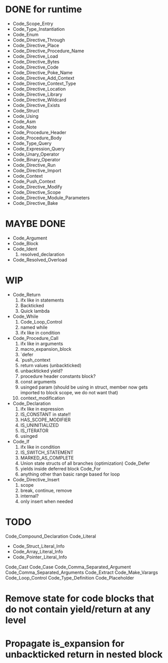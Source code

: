 # DONE for runtime
- Code_Scope_Entry
- Code_Type_Instantiation
- Code_Enum
- Code_Directive_Through
- Code_Directive_Place
- Code_Directive_Procedure_Name
- Code_Directive_Load
- Code_Directive_Bytes
- Code_Directive_Code
- Code_Directive_Poke_Name
- Code_Directive_Add_Context
- Code_Directive_Context_Type
- Code_Directive_Location
- Code_Directive_Library
- Code_Directive_Wildcard
- Code_Directive_Exists
- Code_Struct
- Code_Using
- Code_Asm
- Code_Note
- Code_Procedure_Header
- Code_Procedure_Body
- Code_Type_Query
- Code_Expression_Query
- Code_Unary_Operator
- Code_Binary_Operator
- Code_Directive_Run
- Code_Directive_Import
- Code_Context
- Code_Push_Context
- Code_Directive_Modify
- Code_Directive_Scope
- Code_Directive_Module_Parameters
- Code_Directive_Bake

# MAYBE DONE
- Code_Argument
- Code_Block
- Code_Ident
  1. resolved_declaration
- Code_Resolved_Overload


# WIP
- Code_Return  
  1. ifx like in statements
  1. Backticked
  1. Quick lambda
- Code_While  
  1. Code_Loop_Control
  1. named while
  1. ifx like in condition
- Code_Procedure_Call
  1. ifx like in arguments
  1. macro_expansion_block
    1. `defer
    1. `push_context
    1. return values (unbackticked)
    1. unbackticked yield?
    1. procedure header constants block?
    1. const arguments
    1. usinged param (should be using in struct, member now gets imported to block scope, we do not want that)
  1. context_modification
- Code_Declaration
  1. ifx like in expression
  1. IS_CONSTANT in state!!
  1. HAS_SCOPE_MODIFIER
  1. IS_UNINITIALIZED
  1. IS_ITERATOR
  1. usinged 
- Code_If
  1. ifx like in condition
  1. IS_SWITCH_STATEMENT
  1. MARKED_AS_COMPLETE
  1. Union state structs of all branches (optimization)
Code_Defer
  1. yields inside deferred block
Code_For
  1. anything other than basic range based for loop
- Code_Directive_Insert
  1. scope
  1. break, continue, remove
  1. internal?
  1. only insert when needed

# TODO

Code_Compound_Declaration
Code_Literal
- Code_Struct_Literal_Info
- Code_Array_Literal_Info
- Code_Pointer_Literal_Info  

Code_Cast
Code_Case
Code_Comma_Separated_Argument
Code_Comma_Separated_Arguments
Code_Extract
Code_Make_Varargs
Code_Loop_Control
Code_Type_Definition
Code_Placeholder

# Remove state for code blocks that do not contain yield/return at any level
# Propagate is_expansion for unbackticked return in nested block
